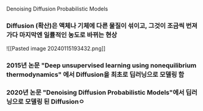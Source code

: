 Denoising Diffusion Probabilistic Models


### Diffusion (확산)은 액체나 기체에 다른 물질이 섞이고, 그것이 조금씩 번져가다 마지막엔 일률적인 농도로 바뀌는 현상

![[Pasted image 20240115193432.png]]


### 2015년 논문 "Deep unsupervised learning using nonequilibrium thermodynamics" 에서 Diffusion을 최초로 딥러닝으로 모델링 함

### 2020년 논문 "Denoising Diffusion Probabilistic Models"에서 딥러닝으로 모델링 된 Diffusionㅇ